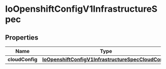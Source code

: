 
# IoOpenshiftConfigV1InfrastructureSpec

## Properties
Name | Type | Description | Notes
------------ | ------------- | ------------- | -------------
**cloudConfig** | [**IoOpenshiftConfigV1InfrastructureSpecCloudConfig**](IoOpenshiftConfigV1InfrastructureSpecCloudConfig.md) |  |  [optional]



